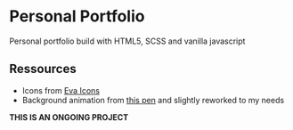 # Personal Portfolio

Personal portfolio build with HTML5, SCSS and vanilla javascript

## Ressources
* Icons from [Eva Icons](https://akveo.github.io/eva-icons/#/)
* Background animation from [this pen](https://codepen.io/benoitboucart/pen/dORWaJ) and slightly reworked to my needs

**THIS IS AN ONGOING PROJECT**
